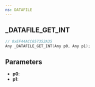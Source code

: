 ```yaml
---
ns: DATAFILE
---
```

## _DATAFILE_GET_INT

```c
// 0xEF44ACC657352A35
Any _DATAFILE_GET_INT(Any p0, Any p1);
```

## Parameters
* **p0**:
* **p1**:
